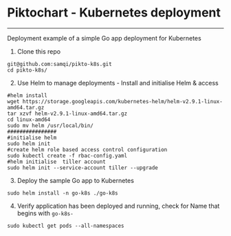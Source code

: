 # Piktochart - Kubernetes deployment
-----
Deployment example of a simple Go app deployment for Kubernetes

1. Clone this repo
```
git@github.com:samqi/pikto-k8s.git
cd pikto-k8s/
```

2. Use Helm to manage deployments - Install and initialise Helm & access
```
#helm install 
wget https://storage.googleapis.com/kubernetes-helm/helm-v2.9.1-linux-amd64.tar.gz
tar xzvf helm-v2.9.1-linux-amd64.tar.gz
cd linux-amd64
sudo mv helm /usr/local/bin/
################
#initialise helm 
sudo helm init
#create helm role based access control configuration
sudo kubectl create -f rbac-config.yaml
#helm initialise  tiller account
sudo helm init --service-account tiller --upgrade
```

3. Deploy the sample Go app to Kubernetes
```
sudo helm install -n go-k8s ./go-k8s
```

4. Verify application has been deployed and running, check for Name that begins with `go-k8s-`
```
sudo kubectl get pods --all-namespaces 
```

